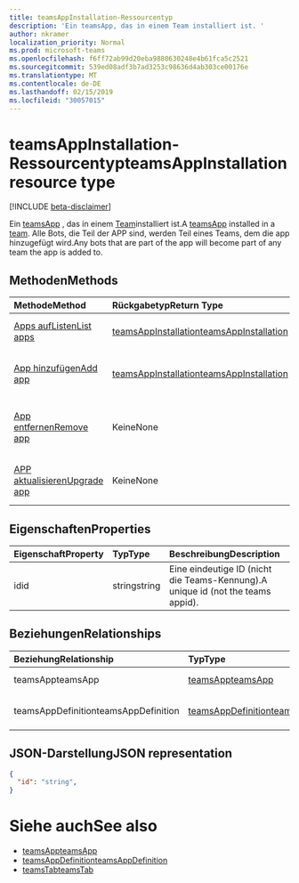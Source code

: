 ```yaml
---
title: teamsAppInstallation-Ressourcentyp
description: 'Ein teamsApp, das in einem Team installiert ist. '
author: nkramer
localization_priority: Normal
ms.prod: microsoft-teams
ms.openlocfilehash: f6ff72ab99d20eba9880630248e4b61fca5c2521
ms.sourcegitcommit: 539ed08adf3b7ad3253c98636d4ab303ce00176e
ms.translationtype: MT
ms.contentlocale: de-DE
ms.lasthandoff: 02/15/2019
ms.locfileid: "30057015"
---
```

# <a name="teamsappinstallation-resource-type"></a><span data-ttu-id="2502d-103">teamsAppInstallation-Ressourcentyp</span><span class="sxs-lookup"><span data-stu-id="2502d-103">teamsAppInstallation resource type</span></span>

[!INCLUDE [beta-disclaimer](../../includes/beta-disclaimer.md)]

<span data-ttu-id="2502d-104">Ein [teamsApp](teamsapp.md) , das in einem [Team](team.md)installiert ist.</span><span class="sxs-lookup"><span data-stu-id="2502d-104">A [teamsApp](teamsapp.md) installed in a [team](team.md).</span></span> <span data-ttu-id="2502d-105">Alle Bots, die Teil der APP sind, werden Teil eines Teams, dem die app hinzugefügt wird.</span><span class="sxs-lookup"><span data-stu-id="2502d-105">Any bots that are part of the app will become part of any team the app is added to.</span></span>

## <a name="methods"></a><span data-ttu-id="2502d-106">Methoden</span><span class="sxs-lookup"><span data-stu-id="2502d-106">Methods</span></span>

| <span data-ttu-id="2502d-107">Methode</span><span class="sxs-lookup"><span data-stu-id="2502d-107">Method</span></span>       | <span data-ttu-id="2502d-108">Rückgabetyp</span><span class="sxs-lookup"><span data-stu-id="2502d-108">Return Type</span></span>  |<span data-ttu-id="2502d-109">Beschreibung</span><span class="sxs-lookup"><span data-stu-id="2502d-109">Description</span></span>|
|:---------------|:--------|:----------|
|[<span data-ttu-id="2502d-110">Apps aufListen</span><span class="sxs-lookup"><span data-stu-id="2502d-110">List apps</span></span>](../api/teamsappinstallation-list.md) | [<span data-ttu-id="2502d-111">teamsAppInstallation</span><span class="sxs-lookup"><span data-stu-id="2502d-111">teamsAppInstallation</span></span>](teamsapp.md) | <span data-ttu-id="2502d-112">Listet die in einem Team installierten apps auf.</span><span class="sxs-lookup"><span data-stu-id="2502d-112">Lists apps installed in a team.</span></span>|
|[<span data-ttu-id="2502d-113">App hinzufügen</span><span class="sxs-lookup"><span data-stu-id="2502d-113">Add app</span></span>](../api/teamsappinstallation-add.md) | [<span data-ttu-id="2502d-114">teamsAppInstallation</span><span class="sxs-lookup"><span data-stu-id="2502d-114">teamsAppInstallation</span></span>](teamsapp.md) | <span data-ttu-id="2502d-115">Hinzufügen (Installieren) einer App zu einem Team.</span><span class="sxs-lookup"><span data-stu-id="2502d-115">Adds (installs) an app to a team.</span></span>|
|[<span data-ttu-id="2502d-116">App entfernen</span><span class="sxs-lookup"><span data-stu-id="2502d-116">Remove app</span></span>](../api/teamsappinstallation-delete.md) | <span data-ttu-id="2502d-117">Keine</span><span class="sxs-lookup"><span data-stu-id="2502d-117">None</span></span> | <span data-ttu-id="2502d-118">Entfernt (deinstalliert) eine APP aus einem Team.</span><span class="sxs-lookup"><span data-stu-id="2502d-118">Removes (uninstalls) an app from a team.</span></span>|
|[<span data-ttu-id="2502d-119">APP aktualisieren</span><span class="sxs-lookup"><span data-stu-id="2502d-119">Upgrade app</span></span>](../api/teamsappinstallation-upgrade.md) | <span data-ttu-id="2502d-120">Keine</span><span class="sxs-lookup"><span data-stu-id="2502d-120">None</span></span> | <span data-ttu-id="2502d-121">Upgrades auf die neueste Version der app.</span><span class="sxs-lookup"><span data-stu-id="2502d-121">Upgrades to the latest version of the app.</span></span>|

## <a name="properties"></a><span data-ttu-id="2502d-122">Eigenschaften</span><span class="sxs-lookup"><span data-stu-id="2502d-122">Properties</span></span>

| <span data-ttu-id="2502d-123">Eigenschaft</span><span class="sxs-lookup"><span data-stu-id="2502d-123">Property</span></span>            | <span data-ttu-id="2502d-124">Typ</span><span class="sxs-lookup"><span data-stu-id="2502d-124">Type</span></span>     | <span data-ttu-id="2502d-125">Beschreibung</span><span class="sxs-lookup"><span data-stu-id="2502d-125">Description</span></span> |
|:------------------- |:-------- |:----------- |
| <span data-ttu-id="2502d-126">id</span><span class="sxs-lookup"><span data-stu-id="2502d-126">id</span></span>                  | <span data-ttu-id="2502d-127">string</span><span class="sxs-lookup"><span data-stu-id="2502d-127">string</span></span>   | <span data-ttu-id="2502d-128">Eine eindeutige ID (nicht die Teams-Kennung).</span><span class="sxs-lookup"><span data-stu-id="2502d-128">A unique id (not the teams appid).</span></span> |

## <a name="relationships"></a><span data-ttu-id="2502d-129">Beziehungen</span><span class="sxs-lookup"><span data-stu-id="2502d-129">Relationships</span></span>

| <span data-ttu-id="2502d-130">Beziehung</span><span class="sxs-lookup"><span data-stu-id="2502d-130">Relationship</span></span>   | <span data-ttu-id="2502d-131">Typ</span><span class="sxs-lookup"><span data-stu-id="2502d-131">Type</span></span>    | <span data-ttu-id="2502d-132">Beschreibung</span><span class="sxs-lookup"><span data-stu-id="2502d-132">Description</span></span> |
|:---------------|:--------|:----------|
|<span data-ttu-id="2502d-133">teamsApp</span><span class="sxs-lookup"><span data-stu-id="2502d-133">teamsApp</span></span>|[<span data-ttu-id="2502d-134">teamsApp</span><span class="sxs-lookup"><span data-stu-id="2502d-134">teamsApp</span></span>](teamsapp.md)| <span data-ttu-id="2502d-135">Die installierte app.</span><span class="sxs-lookup"><span data-stu-id="2502d-135">The app that is installed.</span></span> |
|<span data-ttu-id="2502d-136">teamsAppDefinition</span><span class="sxs-lookup"><span data-stu-id="2502d-136">teamsAppDefinition</span></span>|[<span data-ttu-id="2502d-137">teamsAppDefinition</span><span class="sxs-lookup"><span data-stu-id="2502d-137">teamsAppDefinition</span></span>](teamsapp.md)| <span data-ttu-id="2502d-138">Die Details dieser Version der app.</span><span class="sxs-lookup"><span data-stu-id="2502d-138">The details of this version of the app.</span></span> |

## <a name="json-representation"></a><span data-ttu-id="2502d-139">JSON-Darstellung</span><span class="sxs-lookup"><span data-stu-id="2502d-139">JSON representation</span></span>

<!-- {
  "blockType": "resource",
  "@odata.type": "microsoft.graph.teamsAppInstallation",
  "baseType": "microsoft.graph.entity"
}-->

```json
{
  "id": "string",
}
```

# <a name="see-also"></a><span data-ttu-id="2502d-140">Siehe auch</span><span class="sxs-lookup"><span data-stu-id="2502d-140">See also</span></span>

- [<span data-ttu-id="2502d-141">teamsApp</span><span class="sxs-lookup"><span data-stu-id="2502d-141">teamsApp</span></span>](teamsapp.md)
- [<span data-ttu-id="2502d-142">teamsAppDefinition</span><span class="sxs-lookup"><span data-stu-id="2502d-142">teamsAppDefinition</span></span>](teamsappdefinition.md)
- [<span data-ttu-id="2502d-143">teamsTab</span><span class="sxs-lookup"><span data-stu-id="2502d-143">teamsTab</span></span>](../resources/teamstab.md)


<!-- uuid: 8fcb5dbc-d5aa-4681-8e31-b001d5168d79
2015-10-25 14:57:30 UTC -->
<!--
{
  "type": "#page.annotation",
  "description": "teamsApp resource",
  "keywords": "",
  "section": "documentation",
  "tocPath": "",
  "suppressions": [
    "Error: /api-reference/beta/resources/teamsappinstallation.md:\r\n      Exception processing links.\r\n    System.ArgumentException: Link Definition was null. Link text: !INCLUDE [beta-disclaimer](../../includes/beta-disclaimer.md)\r\n      at ApiDoctor.Validation.DocFile.get_LinkDestinations()\r\n      at ApiDoctor.Validation.DocSet.ValidateLinks(Boolean includeWarnings, String[] relativePathForFiles, IssueLogger issues, Boolean requireFilenameCaseMatch, Boolean printOrphanedFiles)"
  ]
}
-->

